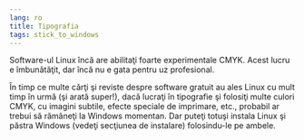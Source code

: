 ```yaml
---
lang: ro
title: Tipografia
tags: stick_to_windows
---
```

Software-ul Linux încă are abilitaţi foarte experimentale CMYK. Acest lucru e îmbunătăţit, dar
încă nu e gata pentru uz profesional.

În timp ce multe cărţi şi reviste despre software gratuit au ales Linux
cu mult timp în urmă (şi arată super!), dacă lucraţi în tipografie
şi folosiţi multe culori CMYK, cu imagini subtile, efecte speciale de imprimare,
etc., probabil ar trebui să rămâneţi la Windows momentan. Dar puteţi totuşi instala
Linux şi păstra Windows (vedeţi secţiunea de instalare) folosindu-le pe ambele.


